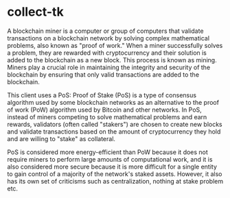 # collect-tk
A blockchain miner is a computer or group of computers that validate transactions on a blockchain network by solving complex mathematical problems, also known as "proof of work." When a miner successfully solves a problem, they are rewarded with cryptocurrency and their solution is added to the blockchain as a new block. This process is known as mining. Miners play a crucial role in maintaining the integrity and security of the blockchain by ensuring that only valid transactions are added to the blockchain.

This client uses a PoS: Proof of Stake (PoS) is a type of consensus algorithm used by some blockchain networks as an alternative to the proof of work (PoW) algorithm used by Bitcoin and other networks. In PoS, instead of miners competing to solve mathematical problems and earn rewards, validators (often called "stakers") are chosen to create new blocks and validate transactions based on the amount of cryptocurrency they hold and are willing to "stake" as collateral.

PoS is considered more energy-efficient than PoW because it does not require miners to perform large amounts of computational work, and it is also considered more secure because it is more difficult for a single entity to gain control of a majority of the network's staked assets. However, it also has its own set of criticisms such as centralization, nothing at stake problem etc.

